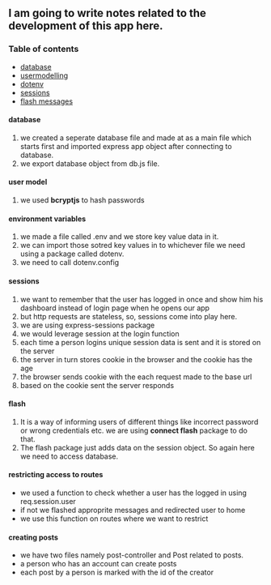 ## I am going to write notes related to the development of this app here.
### Table of contents
- [database](#database)
- [usermodelling](#user-model)
- [dotenv](#environment-variables)
- [sessions](#sessions)
- [flash messages](#flash)

#### database
1. we created a seperate database file and made at as a main file which starts first and imported express app object after connecting to database.
2. we export database object from db.js file.


#### user model
1. we used **bcryptjs** to hash passwords


#### environment variables
1. we made a file called .env and we store key value data in it.
2. we can import those sotred key values in to whichever file we need using a package called dotenv.
3. we need to call dotenv.config

#### sessions
1. we want to remember that the user has logged in once and show him his dashboard instead of login page when he opens our app
2. but http requests are stateless, so, sessions come into play here.
3. we are using express-sessions package
4. we would leverage session at the login function
5. each time a person logins unique session data is sent and it is stored on the server
6. the server in turn stores cookie in the browser and the cookie has the age
7. the browser sends cookie with the each request made to the base url
8. based on the cookie sent the server responds

#### flash

1. It is a way of informing users of different things like incorrect password or wrong credentials etc. we are using **connect flash** package to do that.
2. The flash package just adds data on the session object. So again here we need to access database.

#### restricting access to routes
* we used a function to check whether a user has the logged in using req.session.user
* if not we flashed approprite messages and redirected user to home
* we use this function on routes where we want to restrict

#### creating posts
* we have two files namely post-controller and Post related to posts.
* a person who has an account can create posts
* each post by a person is marked with the id of the creator